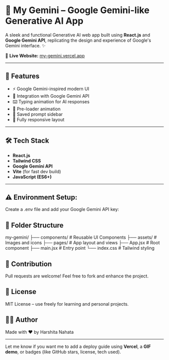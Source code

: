 # 🤖 My Gemini – Google Gemini-like Generative AI App

A sleek and functional Generative AI web app built using **React.js** and **Google Gemini API**, replicating the design and experience of Google's Gemini interface. ✨

🔗 **Live Website:** [my-gemini.vercel.app](https://my-gemini-delta-six.vercel.app/)

---

## 🚀 Features

- ⚡ Google Gemini-inspired modern UI  
- 🧠 Integration with Google Gemini API  
- ⌨️ Typing animation for AI responses  
- 🔄 Pre-loader animation  
- 📌 Saved prompt sidebar  
- 📱 Fully responsive layout  

---

## 🛠️ Tech Stack

- **React.js**
- **Tailwind CSS**
- **Google Gemini API**
- **Vite** (for fast dev build)
- **JavaScript (ES6+)**

---
## ⚠️ Environment Setup: 
Create a .env file and add your Google Gemini API key:

## 📁 Folder Structure

my-gemini/
├── components/        # Reusable UI Components
├── assets/            # Images and icons
├── pages/             # App layout and views
├── App.jsx            # Root component
├── main.jsx           # Entry point
└── index.css          # Tailwind styling


## 🤝 Contribution
Pull requests are welcome! Feel free to fork and enhance the project.

## 📄 License
MIT License – use freely for learning and personal projects.

## 🙋‍♀️ Author
Made with ❤️ by Harshita Nahata


---

Let me know if you want me to add a deploy guide using **Vercel**, a **GIF demo**, or badges (like GitHub stars, license, tech used).
